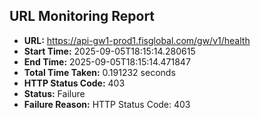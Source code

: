 ## URL Monitoring Report

- **URL:** https://api-gw1-prod1.fisglobal.com/gw/v1/health
- **Start Time:** 2025-09-05T18:15:14.280615
- **End Time:** 2025-09-05T18:15:14.471847
- **Total Time Taken:** 0.191232 seconds
- **HTTP Status Code:** 403
- **Status:** Failure
- **Failure Reason:** HTTP Status Code: 403
